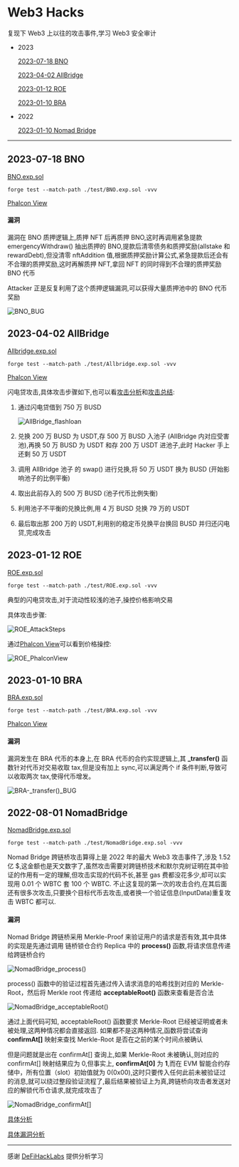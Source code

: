 # Web3 Hacks

复现下 Web3 上以往的攻击事件,学习 Web3 安全审计

- 2023

  [2023-07-18 BNO](#2023-07-18-bno)

  [2023-04-02 AllBridge](#2023-04-02-allbridge)

  [2023-01-12 ROE](#2023-01-12-roe)

  [2023-01-10 BRA](#2023-01-10-bra)

- 2022

  [2023-01-10 Nomad Bridge](#2022-08-01-nomadbridge)

---

## 2023-07-18 BNO

[BNO.exp.sol](./test/BNO.exp.sol)

`forge test --match-path ./test/BNO.exp.sol -vvv`

[Phalcon View](https://explorer.phalcon.xyz/tx/bsc/0x33fed54de490797b99b2fc7a159e43af57e9e6bdefc2c2d052dc814cfe0096b9)

#### 漏洞

漏洞在 BNO 质押逻辑上,质押 NFT 后再质押 BNO,这时再调用紧急提款 emergencyWithdraw() 抽出质押的 BNO,提款后清零债务和质押奖励(allstake 和 rewardDebt),但没清零 nftAddition 值,根据质押奖励计算公式,紧急提款后还会有不合理的质押奖励,这时再解质押 NFT,拿回 NFT 的同时得到不合理的质押奖励 BNO 代币

Attacker 正是反复利用了这个质押逻辑漏洞,可以获得大量质押池中的 BNO 代币奖励

![BNO_BUG](images/BNO_BUG.jpeg)

## 2023-04-02 AllBridge

[Allbridge.exp.sol](./test/Allbridge.exp.sol)

`forge test --match-path ./test/Allbridge.exp.sol -vvv`

[Phalcon View](https://explorer.phalcon.xyz/tx/bsc/0x7ff1364c3b3b296b411965339ed956da5d17058f3164425ce800d64f1aef8210)

闪电贷攻击,具体攻击步骤如下,也可以看[攻击分析](https://twitter.com/BeosinAlert/status/1642372700726505473)和[攻击总结](https://twitter.com/gbaleeeee/status/1642520517788966915):

1. 通过闪电贷借到 750 万 BUSD

   ![AllBridge_flashloan](images/AllBridge_flashloan.png)

2. 兑换 200 万 BUSD 为 USDT,存 500 万 BUSD 入池子 (AllBridge 内对应受害池),再换 50 万 BUSD 为 USDT 和存 200 万 USDT 进池子,此时 Hacker 手上还剩 50 万 USDT

3. 调用 AllBridge 池子 的 swap() 进行兑换,将 50 万 USDT 换为 BUSD (开始影响池子的比例平衡)

4. 取出此前存入的 500 万 BUSD (池子代币比例失衡)

5. 利用池子不平衡的兑换比例,用 4 万 BUSD 兑换 79 万的 USDT

6. 最后取出那 200 万的 USDT,利用别的稳定币兑换平台换回 BUSD 并归还闪电贷,完成攻击

## 2023-01-12 ROE

[ROE.exp.sol](./test/ROE.exp.sol)

`forge test --match-path ./test/ROE.exp.sol -vvv`

典型的闪电贷攻击,对于流动性较浅的池子,操控价格影响交易

具体攻击步骤:

![ROE_AttackSteps](./images/ROE_AttackSteps.jpeg)

通过[Phalcon View](https://explorer.phalcon.xyz/tx/eth/**0x927b784148b60d5233e57287671cdf67d38e3e69e5b6d0ecacc7c1aeaa98985b)可以看到价格操控:

![ROE_PhalconView](images/ROE_PhalconView.jpeg)

## 2023-01-10 BRA

[BRA.exp.sol](./test/BRA.exp.sol)

`forge test --match-path ./test/BRA.exp.sol -vvv`

[Phalcon View](https://explorer.phalcon.xyz/tx/bsc/0x4e5b2efa90c62f2b62925ebd7c10c953dc73c710ef06695eac3f36fe0f6b9348)

#### 漏洞

漏洞发生在 BRA 代币的本身上,在 BRA 代币的合约实现逻辑上,其 **\_transfer()** 函数针对代币对交易收取 tax,但是没有加上 sync,可以满足两个 if 条件判断,导致可以收取两次 tax,使得代币增发。

![BRA-_transfer()_BUG](images/BRA_BUG.jpeg)

## 2022-08-01 NomadBridge

[NomadBridge.exp.sol](./test/NomadBridge.exp.sol)

`forge test --match-path ./test/NomadBridge.exp.sol -vvv`

Nomad Bridge 跨链桥攻击算得上是 2022 年的最大 Web3 攻击事件了,涉及 1.52 亿 $,这金额也是天文数字了,虽然攻击需要对跨链桥技术和默尔克树证明在其中验证的作用有一定的理解,但攻击实现的代码不长,甚至 gas 费都没花多少,却可以实现用 0.01 个 WBTC 套 100 个 WBTC.
不止这复现的第一次的攻击合约,在其后面还有很多次攻击,只要换个目标代币去攻击,或者换一个验证信息(InputData)重复攻击 WBTC 都可以.

#### 漏洞

Nomad Bridge 跨链桥采用 Merkle-Proof 来验证用户的请求是否有效,其中具体的实现是先通过调用 链桥锁仓合约 Replica 中的 **process()** 函数,将请求信息传递给跨链桥合约

![NomadBridge_process()](<images/NomadBridge_process().jpeg>)

process() 函数中的验证过程首先通过传入请求消息的哈希找到对应的 Merkle-Root，然后将 Merkle root 传递给 **acceptableRoot()** 函数来查看是否合法

![NomadBridge_acceptableRoot()](<images/NomadBridge_acceptableRoot().jpeg>)

通过上面代码可知, acceptableRoot() 函数要求 Merkle-Root 已经被证明或者未被处理,这两种情况都会直接返回. 如果都不是这两种情况,函数将尝试查询 **confirmAt[]** 映射来查找 Merkle-Root 是否在之前的某个时间点被确认

但是问题就是出在 confirmAt[] 查询上,如果 Merkle-Root 未被确认,则对应的 confirmAt[] 映射结果应为 0,但事实上, **confirmAt[0]** 为 **1**,而在 EVM 智能合约存储中，所有位置（slot）初始值就为 0(0x00),这时只要传入任何此前未被验证过的消息,就可以绕过整段验证流程了,最后结果被验证上为真,跨链桥向攻击者发送对应的解锁代币仓请求,就完成攻击了

![NomadBridge_confirmAt[]](images/NomadBridge_confirmAt[].jpeg)

[具体分析](https://github.com/SunWeb3Sec/DeFiHackLabs/tree/main/academy/onchain_debug/07_Analysis_nomad_bridge/)

[具体漏洞分析](https://twitter.com/BlockSecTeam/status/1554335271964987395)

---

感谢 [DeFiHackLabs](https://github.com/SunWeb3Sec/DeFiHackLabs#20230718-bno---invalid-emergency-withdraw-mechanism) 提供分析学习
